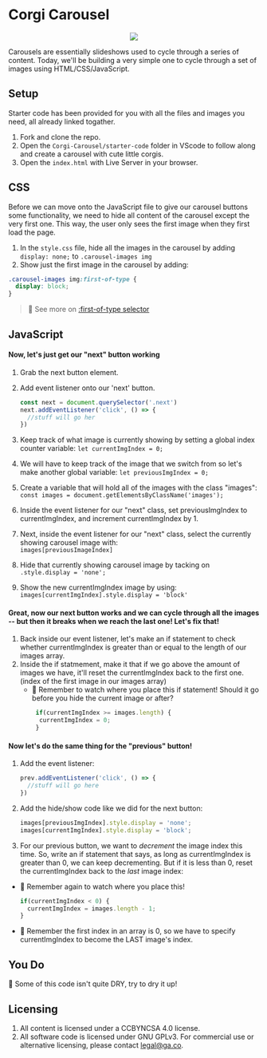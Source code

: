 # Corgi Carousel
<p align="center"><img src="https://imgur.com/pq7zXBJ.png"></p>

Carousels are essentially slideshows used to cycle through a series of content. Today, we'll be building a very simple one to cycle through a set of images using HTML/CSS/JavaScript.


## Setup
Starter code has been provided for you with all the files and images you need, all already linked togather.
1. Fork and clone the repo.
1. Open the `Corgi-Carousel/starter-code` folder in VScode to follow along and create a carousel with cute little corgis.
1. Open the `index.html` with Live Server in your browser.

## CSS
Before we can move onto the JavaScript file to give our carousel buttons some functionality, we need to hide all content of the carousel except the very first one. This way, the user only sees the first image when they first load the page.

1. In the `style.css` file, hide all the images in the carousel by adding `display: none;` to `.carousel-images img`
1. Show just the first image in the carousel by adding:
  
  ```css
  .carousel-images img:first-of-type {
    display: block;
  }
  ```
   > :dog: See more on [:first-of-type selector](https://css-tricks.com/almanac/selectors/f/first-of-type/)


## JavaScript
#### Now, let's just get our "next" button working
1. Grab the next button element.
1. Add event listener onto our 'next' button.
    ```js
    const next = document.querySelector('.next')    
    next.addEventListener('click', () => {
      //stuff will go her   
    })
    ```

1. Keep track of what image is currently showing by setting a global index counter variable:
  `let currentImgIndex = 0;`
1. We will have to keep track of the image that we switch from so let's make another global variable:
  `let previousImgIndex = 0;`
1. Create a variable that will hold all of the images with the class "images":
  `const images = document.getElementsByClassName('images');`
1. Inside the event listener for our "next" class, set previousImgIndex to currentImgIndex, and increment      currentImgIndex by 1.
1. Next, inside the event listener for our "next" class, select the currently showing carousel image with:  
  `images[previousImageIndex]`
1. Hide that currently showing carousel image by tacking on `.style.display = 'none';`
1. Show the new currentImgIndex image by using: `images[currentImgIndex].style.display = 'block'`


#### Great, now our next button works and we can cycle through all the images -- but then it breaks when we reach the last one! Let's fix that!
1. Back inside our event listener, let's make an if statement to check whether currentImgIndex is greater than or equal to the length of our images array.
1. Inside the if statmement, make it that if we go above the amount of images we have, it'll reset the currentImgIndex back to the first one. (index of the first image in our images array)
    - :red_circle: Remember to watch where you place this if statement! Should it go before you hide the current image or after?   
      ```js
       if(currentImgIndex >= images.length) {
        currentImgIndex = 0;
       } 
      ```


#### Now let's do the same thing for the "previous" button!
1. Add the event listener:
    ```js
    prev.addEventListener('click', () => {
      //stuff will go here
    })
    ```

1. Add the hide/show code like we did for the next button:
    ```js
    images[previousImgIndex].style.display = 'none';
    images[currentImgIndex].style.display = 'block';
    ```

1. For our previous button, we want to _decrement_ the image index this time. So, write an if statement that says, as long as currentImgIndex is greater than 0, we can keep decrementing. But if it is less than 0, reset the currentImgIndex back to the _last_ image index:
  - :red_circle: Remember again to watch where you place this!
      ```js
      if(currentImgIndex < 0) {
        currentImgIndex = images.length - 1;
      } 
      ```
  - :red_circle: Remember the first index in an array is 0, so we have to specify currentImgIndex to become the LAST image's index.


## You Do
:dog: Some of this code isn't quite DRY, try to dry it up!


## Licensing
1. All content is licensed under a CC­BY­NC­SA 4.0 license.
2. All software code is licensed under GNU GPLv3. For commercial use or alternative licensing, please contact legal@ga.co.